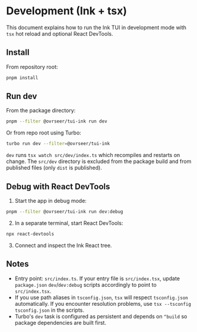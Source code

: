 # Development (Ink + tsx)

This document explains how to run the Ink TUI in development mode with `tsx` hot reload and optional React DevTools.

## Install

From repository root:

```bash
pnpm install
```

## Run dev

From the package directory:

```bash
pnpm --filter @ovrseer/tui-ink run dev
```

Or from repo root using Turbo:

```bash
turbo run dev --filter=@ovrseer/tui-ink
```

`dev` runs `tsx watch src/dev/index.ts` which recompiles and restarts on change. The `src/dev` directory is excluded from the package build and from published files (only `dist` is published).

## Debug with React DevTools

1. Start the app in debug mode:

```bash
pnpm --filter @ovrseer/tui-ink run dev:debug
```

2. In a separate terminal, start React DevTools:

```bash
npx react-devtools
```

3. Connect and inspect the Ink React tree.

## Notes

- Entry point: `src/index.ts`. If your entry file is `src/index.tsx`, update `package.json` `dev`/`dev:debug` scripts accordingly to point to `src/index.tsx`.
- If you use path aliases in `tsconfig.json`, `tsx` will respect `tsconfig.json` automatically. If you encounter resolution problems, use `tsx --tsconfig tsconfig.json` in the scripts.
- Turbo's `dev` task is configured as persistent and depends on `^build` so package dependencies are built first.
